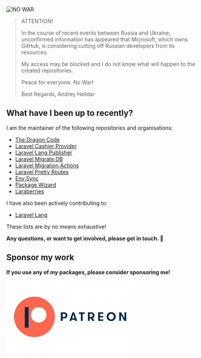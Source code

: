 ![NO WAR](https://user-images.githubusercontent.com/10347617/155891607-70d7c55f-dc06-457a-bf2a-70244ed481ec.png)

> ATTENTION!
>
> In the course of recent events between Russia and Ukraine, unconfirmed information has appeared that Microsoft, which owns GitHub, is considering cutting off Russian developers from its resources.
>
> My access may be blocked and I do not know what will happen to the created repositories.
>
> Peace for everyone. No War!
>
> Best Regards, Andrey Helldar

## What have I been up to recently?

I am the maintainer of the following repositories and organisations:

* [The Dragon Code](https://github.com/TheDragonCode)
* [Laravel Cashier Provider](https://github.com/cashier-provider)
* [Laravel Lang Publisher](https://github.com/Laravel-Lang/publisher)
* [Laravel Migrate DB](https://github.com/TheDragonCode/migrate-db)
* [Laravel Migration Actions](https://github.com/TheDragonCode/laravel-migration-actions)
* [Laravel Pretty Routes](https://github.com/TheDragonCode/pretty-routes)
* [Env Sync](https://github.com/TheDragonCode/env-sync-laravel)
* [Package Wizard](https://github.com/package-wizard)
* [Laraberries](https://github.com/Laraberries)

I have also been actively contributing to:

* [Laravel Lang](https://github.com/Laravel-Lang)

These lists are by no means exhaustive!

**Any questions, or want to get involved, please get in touch. 🐘**

## Sponsor my work

**If you use any of my packages, please consider sponsoring me!**

<a href="https://patreon.com/andrey_helldar" target="_blank"><img alt="patreon" src="/.github/images/patreon.png"></a>
